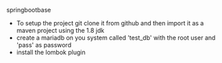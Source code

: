 springbootbase

- To setup the project git clone it from github and then import it as a maven project using the 1.8 jdk
- create a mariadb on you system called 'test_db' with the root user and 'pass' as password
- install the lombok plugin